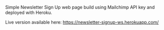 
Simple Newsletter Sign Up web page build using Mailchimp API key and deployed with Heroku.

Live version available here: https://newsletter-signup-ws.herokuapp.com/
